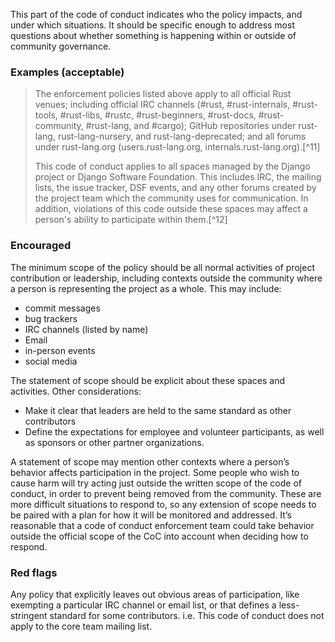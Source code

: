 This part of the code of conduct indicates who the policy impacts, and
under which situations. It should be specific enough to address most
questions about whether something is happening within or outside of
community governance.

### Examples (acceptable)

> The enforcement policies listed above apply to all official Rust
> venues; including official IRC channels (\#rust, \#rust-internals,
> \#rust-tools, \#rust-libs, \#rustc, \#rust-beginners, \#rust-docs,
> \#rust-community, \#rust-lang, and \#cargo); GitHub repositories under
> rust-lang, rust-lang-nursery, and rust-lang-deprecated; and all forums
> under rust-lang.org (users.rust-lang.org,
> internals.rust-lang.org).[^11]
>
> This code of conduct applies to all spaces managed by the Django
> project or Django Software Foundation. This includes IRC, the mailing
> lists, the issue tracker, DSF events, and any other forums created by
> the project team which the community uses for communication. In
> addition, violations of this code outside these spaces may affect a
> person's ability to participate within them.[^12]

### Encouraged

The minimum scope of the policy should be all normal activities of
project contribution or leadership, including contexts outside the
community where a person is representing the project as a whole. This
may include:

-   commit messages
-   bug trackers
-   IRC channels (listed by name)
-   Email
-   in-person events
-   social media

The statement of scope should be explicit about these spaces and
activities. Other considerations:

-   Make it clear that leaders are held to the same standard as other contributors
-   Define the expectations for employee and volunteer participants, as well as sponsors or other partner organizations.

A statement of scope may mention other contexts where a person’s
behavior affects participation in the project. Some people who wish to
cause harm will try acting just outside the written scope of the code of
conduct, in order to prevent being removed from the community. These are
more difficult situations to respond to, so any extension of scope needs
to be paired with a plan for how it will be monitored and addressed.
It’s reasonable that a code of conduct enforcement team could take
behavior outside the official scope of the CoC into account when
deciding how to respond.

### Red flags

Any policy that explicitly leaves out obvious areas of participation,
like exempting a particular IRC channel or email list, or that defines a
less-stringent standard for some contributors. i.e. This code of conduct does not apply to the core team mailing list.
